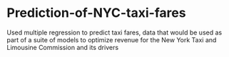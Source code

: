 # Prediction-of-NYC-taxi-fares
Used multiple regression to predict taxi fares, data that would be used as part of a suite of models to optimize revenue for the New York Taxi and Limousine Commission and its drivers
